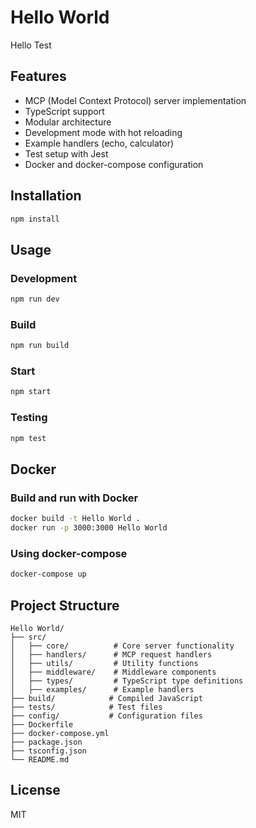 # Hello World

Hello Test

## Features

- MCP (Model Context Protocol) server implementation
- TypeScript support
- Modular architecture
- Development mode with hot reloading
- Example handlers (echo, calculator)
- Test setup with Jest
- Docker and docker-compose configuration

## Installation

```bash
npm install
```

## Usage

### Development

```bash
npm run dev
```

### Build

```bash
npm run build
```

### Start

```bash
npm start
```

### Testing

```bash
npm test
```

## Docker

### Build and run with Docker

```bash
docker build -t Hello World .
docker run -p 3000:3000 Hello World
```

### Using docker-compose

```bash
docker-compose up
```

## Project Structure

```
Hello World/
├── src/
│   ├── core/          # Core server functionality
│   ├── handlers/      # MCP request handlers
│   ├── utils/         # Utility functions
│   ├── middleware/    # Middleware components
│   ├── types/         # TypeScript type definitions
│   ├── examples/      # Example handlers
├── build/            # Compiled JavaScript
├── tests/            # Test files
├── config/           # Configuration files
├── Dockerfile
├── docker-compose.yml
├── package.json
├── tsconfig.json
└── README.md
```

## License

MIT
